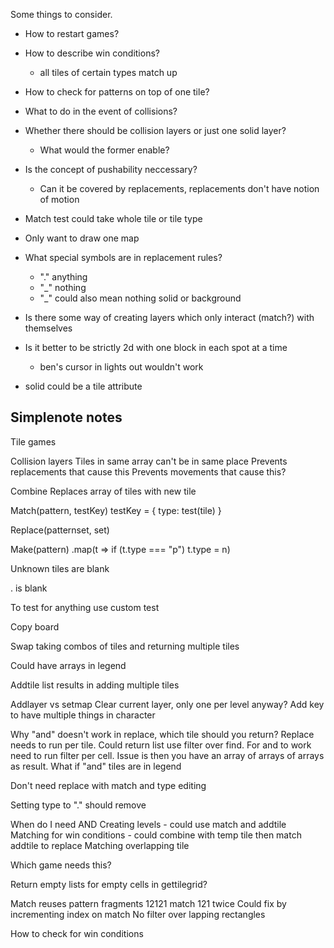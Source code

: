 Some things to consider.

- How to restart games?
- How to describe win conditions?
  - all tiles of certain types match up

- How to check for patterns on top of one tile?
- What to do in the event of collisions?

- Whether there should be collision layers or just one solid layer?
  - What would the former enable?

- Is the concept of pushability neccessary?
  - Can it be covered by replacements, replacements don't have notion of motion

- Match test could take whole tile or tile type

- Only want to draw one map

- What special symbols are in replacement rules?
  - "." anything
  - "\_" nothing
  - "\_" could also mean nothing solid or background

- Is there some way of creating layers which only interact (match?) with themselves

- Is it better to be strictly 2d with one block in each spot at a time
  - ben's cursor in lights out wouldn't work

- solid could be a tile attribute

## Simplenote notes

Tile games

Collision layers
Tiles in same array can't be in same place
Prevents replacements that cause this
Prevents movements that cause this?

Combine
Replaces array of tiles with new tile

Match(pattern, testKey)
testKey = { type: test(tile) }

Replace(patternset, set)

Make(pattern)
.map(t => if (t.type === "p") t.type = n)

Unknown tiles are blank

. is blank

To test for anything use custom test

Copy board

Swap taking combos of tiles and returning multiple tiles

Could have arrays in legend

Addtile list results in adding multiple tiles

Addlayer vs setmap
Clear current layer, only one per level anyway?
Add key to have multiple things in character

Why "and" doesn't work in replace, which tile should you return? Replace needs to run per tile. Could return list use filter over find. For and to work need to run filter per cell. Issue is then you have an array of arrays of arrays as result. What if "and" tiles are in legend

Don't need replace with match and type editing

Setting type to "." should remove

When do I need AND
Creating levels - could use match and addtile
Matching for win conditions - could combine with temp tile then match addtile to replace
Matching overlapping tile

Which game needs this?

Return empty lists for empty cells in gettilegrid?

Match reuses pattern fragments
12121 match 121 twice
Could fix by incrementing index on match
No filter over lapping rectangles

How to check for win conditions

